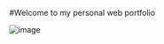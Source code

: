#Welcome to my personal web portfolio

![image](https://github.com/jcastagno99/portfolio.dev/assets/49038828/ee683d26-2e11-4fd2-9b09-1975c2641926)
